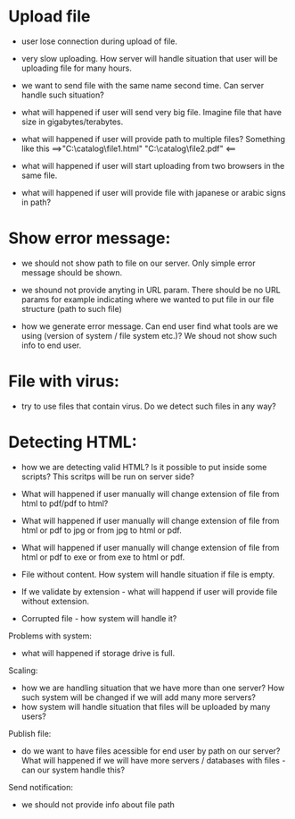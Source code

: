 
#  Upload file

+ user lose connection during upload of file.

+ very slow uploading. How server will handle situation that user will be uploading file for many hours.

+ we want to send file with the same name second time. Can server handle such situation?

+ what will happened if user will send very big file. Imagine file that have size in gigabytes/terabytes.

+ what will happened if user will provide path to multiple files? Something like this ==>"C:\catalog\file1.html" "C:\catalog\file2.pdf" <==

+ what will happened if user will start uploading from two browsers in the same file.

+ what will happened if user will provide file with japanese or arabic signs in path?



# Show error message:
+ we should not show path to file on our server. Only simple error message should be shown.

+ we shound not provide anyting in URL param. There should be no URL params for example indicating where we wanted to put file in our file structure (path to such file)

+ how we generate error message. Can end user find what tools are we using (version of system / file system etc.)? We shoud not show such info to end user.



# File with virus:

+ try to use files that contain virus. Do we detect such files in any way? 

# Detecting HTML:

+ how we are detecting valid HTML? Is it possible to put inside some scripts? This scritps will be run on server side?  

+ What will happened if user manually will change extension of file from html to pdf/pdf to html?
+ What will happened if user manually will change extension of file from html or pdf to jpg or from jpg to html or pdf.
+ What will happened if user manually will change extension of file from html or pdf to exe or from exe to html or pdf.
+ File without content. How system will handle situation if file is empty.
+ If we validate by extension - what will happend if user will provide file without extension.
+ Corrupted file - how system will handle it?

Problems with system:
+ what will happened if storage drive is full.

Scaling:
+ how we are handling situation that we have more than one server? How such system will be changed if we will add many more servers?
+ how system will handle situation that files will be uploaded by many users?

Publish file:
+ do we want to have files acessible for end user by path on our server? What will happened if we will have more servers / databases with files - can our system handle this?

Send notification:
+ we should not provide info about file path

